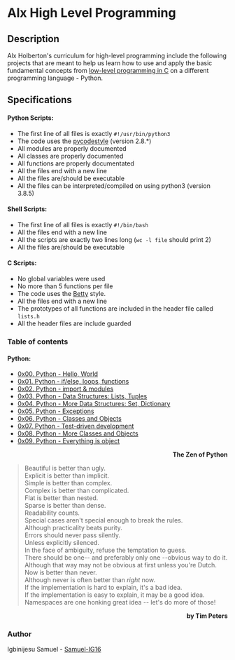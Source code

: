 # Alx High Level Programming
## Description
Alx Holberton's curriculum for high-level programming include the following projects that are meant to help us learn how to use and apply the basic fundamental concepts from [low-level programming in C](https://github.com/Samuel-IG16/alx-low_level_programming) on a different programming language - Python.
## Specifications
  #### <a name="python"></a>Python Scripts:
   * The first line of all files is exactly `#!/usr/bin/python3`
   * The code uses the [pycodestyle](https://pypi.org/project/pycodestyle/) (version 2.8.*)
   * All modules are properly documented
   * All classes are properly documented
   * All functions are properly documentated
   * All the files end with a new line
   * All the files are/should be executable
   * All the files can be interpreted/compiled on using python3 (version 3.8.5)
  #### <a name="shell"></a>Shell Scripts:
   * The first line of all files is exactly `#!/bin/bash`
   * All the files end with a new line
   * All the scripts are exactly two lines long (`wc -l file` should print 2)
   * All the files are/should be executable
  #### <a name="c"></a>C Scripts:
   * No global variables were used
   * No more than 5 functions per file
   * The code uses the [Betty](https://github.com/holbertonschool/Betty/wiki) style.
   * All the files end with a new line
   * The prototypes of all functions are included in the header file called `lists.h`
   * All the header files are include guarded
### Table of contents
  #### Python:
   * [0x00. Python - Hello, World](https://github.com/Samuel-IG16/alx-higher_level_programming/tree/master/0x00-python-hello_world#readme)
   * [0x01. Python - if/else, loops, functions](https://github.com/Samuel-IG16/alx-higher_level_programming/tree/master/0x01-python-if_else_loops_functions#readme)
   * [0x02. Python - import & modules](https://github.com/Samuel-IG16/alx-higher_level_programming/tree/master/0x02-python-import_modules#readme)
   * [0x03. Python - Data Structures: Lists, Tuples](https://github.com/Samuel-IG16/alx-higher_level_programming/tree/master/0x03-python-data_structures#readme)
   * [0x04. Python - More Data Structures: Set, Dictionary](https://github.com/Samuel-IG16/alx-higher_level_programming/tree/master/0x04-python-more_data_structures#readme)
   * [0x05. Python - Exceptions](https://github.com/Samuel-IG16/alx-higher_level_programming/tree/master/0x05-python-exceptions#readme)
   * [0x06. Python - Classes and Objects](https://github.com/Samuel-IG16/alx-higher_level_programming/tree/master/0x06-python-classes#readme)
   * [0x07. Python - Test-driven development](https://github.com/Samuel-IG16/alx-higher_level_programming/tree/master/0x07-python-test_driven_development#readme)
   * [0x08. Python - More Classes and Objects](https://github.com/Samuel-IG16/alx-higher_level_programming/tree/master/0x08-python-more_classes#readme)
   * [0x09. Python - Everything is object](https://github.com/Samuel-IG16/alx-higher_level_programming/tree/master/0x09-python-everything_is_object#readme)

<div align="right"><b>The Zen of Python</b></div>

> Beautiful is better than ugly.\
> Explicit is better than implicit.\
> Simple is better than complex.\
> Complex is better than complicated.\
> Flat is better than nested.\
> Sparse is better than dense.\
> Readability counts.\
> Special cases aren't special enough to break the rules.\
> Although practicality beats purity.\
> Errors should never pass silently.\
> Unless explicitly silenced.\
> In the face of ambiguity, refuse the temptation to guess.\
> There should be one-- and preferably only one --obvious way to do it.\
> Although that way may not be obvious at first unless you're Dutch.\
> Now is better than never.\
> Although never is often better than *right* now.\
> If the implementation is hard to explain, it's a bad idea.\
> If the implementation is easy to explain, it may be a good idea.\
> Namespaces are one honking great idea -- let's do more of those!

<div align="right"><b>by Tim Peters</b></div>

### Author
Igbinijesu Samuel - [Samuel-IG16](https://github.com/Samuel-IG16)
